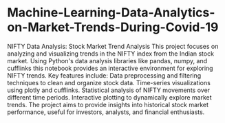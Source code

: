 # Machine-Learning-Data-Analytics-on-Market-Trends-During-Covid-19
NIFTY Data Analysis: Stock Market Trend Analysis This project focuses on analyzing and visualizing trends in the NIFTY index from the Indian stock market. Using Python's data analysis libraries like pandas, numpy, and cufflinks this notebook provides an interactive environment for exploring NIFTY trends. 
Key features include:
Data preprocessing and filtering techniques to clean and organize stock data.
Time-series visualizations using plotly and cufflinks.
Statistical analysis of NIFTY movements over different time periods.
Interactive plotting to dynamically explore market trends.
The project aims to provide insights into historical stock market performance, useful for investors, analysts, and financial enthusiasts.

